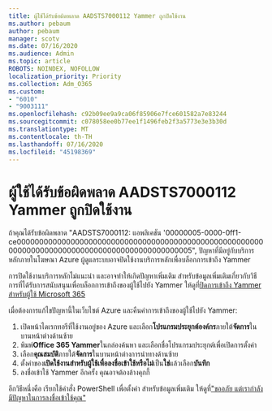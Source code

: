 ```yaml
---
title: ผู้ใช้ได้รับข้อผิดพลาด AADSTS7000112 Yammer ถูกปิดใช้งาน
ms.author: pebaum
author: pebaum
manager: scotv
ms.date: 07/16/2020
ms.audience: Admin
ms.topic: article
ROBOTS: NOINDEX, NOFOLLOW
localization_priority: Priority
ms.collection: Adm_O365
ms.custom:
- "6010"
- "9003111"
ms.openlocfilehash: c92b09ee9a9ca06f85906e7fce601582a7e83244
ms.sourcegitcommit: c078058ee0b77ee1f1496feb2f3a5773e3e3b30d
ms.translationtype: MT
ms.contentlocale: th-TH
ms.lasthandoff: 07/16/2020
ms.locfileid: "45198369"
---
```

# <a name="user-receives-error-aadsts7000112-yammer-is-disabled"></a>ผู้ใช้ได้รับข้อผิดพลาด AADSTS7000112 Yammer ถูกปิดใช้งาน

ถ้าคุณได้รับข้อผิดพลาด "AADSTS7000112: แอพลิเคชัน '00000005-0000-0ff1-ce000000000000000000000000000000000000000000000000000000000000000000000000000000000000000000000005", ปัญหาที่มีอยู่กับบริการหลักภายในโฆษณา Azure ผู้ดูแลระบบอาจปิดใช้งานบริการหลักเพื่อบล็อกการเข้าถึง Yammer

การปิดใช้งานบริการหลักไม่แนะนํา และอาจทําให้เกิดปัญหาเพิ่มเติม สําหรับข้อมูลเพิ่มเติมเกี่ยวกับวิธีการที่ได้รับการสนับสนุนเพื่อบล็อกการเข้าถึงของผู้ใช้ไปยัง Yammer ให้ดูที่[ปิดการเข้าถึง Yammer สําหรับผู้ใช้ Microsoft 365](https://docs.microsoft.com/yammer/manage-yammer-users/turn-off-user-access)  

เมื่อต้องการแก้ไขปัญหานี้ในเว็บไซต์ Azure และคืนค่าการเข้าถึงของผู้ใช้ไปยัง Yammer:

1.  เปิดหน้าไดเรกทอรีที่ใช้งานอยู่ของ Azure และเลือก**โปรแกรมประยุกต์องค์กร**ภายใต้**จัดการ**ในบานหน้าต่างด้านซ้าย
3.  พิมพ์**Office 365 Yammer**ในกล่องค้นหา และเลือกชื่อโปรแกรมประยุกต์เพื่อเปิดการตั้งค่า
4.  เลือก**คุณสมบัติ**ภายใต้**จัดการ**ในบานหน้าต่างการนําทางด้านซ้าย
5.  ตั้งค่าของ**เปิดใช้งานสําหรับผู้ใช้เพื่อลงชื่อเข้าใช้หรือไม่**เป็น**ใช่**แล้วเลือก**บันทึก**
6.  ลงชื่อเข้าใช้ Yammer อีกครั้ง คุณอาจต้องล้างคุกกี้

อีกวิธีหนึ่งคือ เรียกใช้คําสั่ง PowerShell เพื่อตั้งค่า สําหรับข้อมูลเพิ่มเติม ให้ดูที่["ขออภัย แต่เรากําลังมีปัญหาในการลงชื่อเข้าใช้คุณ"](https://docs.microsoft.com/yammer/troubleshoot-problems/error-when-click-the-yammer-tile-in-office-365) 